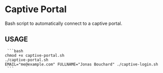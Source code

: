 # Captive Portal
Bash script to automatically connect to a captive portal.

## USAGE
     ```bash
    chmod +x captive-portal.sh
    ./captive-portal.sh
    EMAIL="me@example.com" FULLNAME="Jonas Bouchard" ./captive-login.sh
     ```
